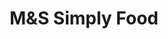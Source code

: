 ---
title: "M&S Simply Food"
url: /aberdeen/munds-simply-food-north-deeside-road/
shop: Lebensmittel
---